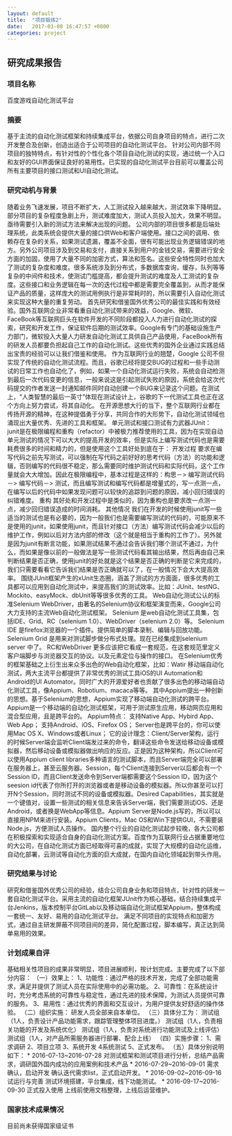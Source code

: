 ```yaml
---
layout: default
title:  "项目锻炼2"
date:   2017-03-08 16:47:57 +0800
categories: project
---
```


## 研究成果报告

### 项目名称
百度游戏自动化测试平台
### 摘要
基于主流的自动化测试框架和持续集成平台，依据公司自身项目的特点，进行二次开发整合及创新，创造出适合于公司项目的自动化测试平台。
针对公司内部不同项目的独特特点，有针对性的个性化各个项目自动化测试的实现，通过统一个入口和友好的GUI界面保证良好的易用性。已实现的自动化测试平台目前可以覆盖公司所有主要项目的接口测试和UI自动化测试。
### 研究动机与背景	
随着业务飞速发展，项目不断扩大，人工测试投入越来越大，测试效率下降明显。部分项目的复杂程度急剧上升，测试难度加大，测试人员投入加大，效果不明显。亟待需要引入新的测试方法来解决出现的问题。
公司内部的项目很多都是后端处理系统，此类系统会提供大量的接口供Web和客户端使用。接口之间的调用、依赖存在复杂的关系，如果测试遗漏，覆盖不全面，很有可能出现业务逻辑错误的地方。另外公司项目涉及到交易和支付，直接关系到用户的金钱交易，需要进行安全方面的加固，使用了大量不同的加密方式，算法和签名。这些安全特性同时也加大了测试的复杂度和难度。很多系统涉及到分布式，多数据库查询，缓存，队列等等复杂的中间件和技术，使测试门槛提高，都会提升测试的难度及人工测试的复杂度。这些接口和业务逻辑在每一次的迭代过程中都是需要完全覆盖到，从而才能保证产品的质量，这样庞大的测试用例执行是非常耗时的，所以需要引入自动化测试来实现这种大量的重复劳动。
首先研究和借鉴国外优秀公司的最佳实践和有效经验。国外互联网企业非常看重自动化测试带来的效益，Google、微软、FaceBook等互联网巨头在软件开发的不同阶段都投入人力进行自动化测试的探索，研究和开发工作，保证软件后期的测试效率。Google有专门的基础设施生产力部门，微软投入大量人力研发自动化测试工具供自己产品使用，FaceBook所有的研发人员都要负担起自己工作的自动化测试。这些优秀的国外企业通过实践总结出宝贵的经验可以让我们借鉴和使用。
作为互联网行业的翘楚，Google 公司不但实现了传统的自动化测试流程。而且，谷歌已经将提交BUG的过程和一些手动测试的日常工作也自动化了，例如，如果一个自动化测试运行失败，系统会自动检测到最后一次代码变更的信息，一般来说这是引起测试失败的原因，系统会给这次代码提交的作者发送一封通知邮件同时自动创建一个BUG来记录这个问题。在测试上，“人类智慧的最后一英寸”体现在测试设计上，谷歌的下一代测试工具也正在这个方向上努力尝试，将其自动化。
在开源思想大行的当下，整个互联网行业都在传扬开源的精神，在这种提倡勇于分享，共同合作的大形势下，自动化测试领域也涌现出大量优秀、先进的工具和框架。
单元测试和接口测试有力武器JUnit：
junit是在极限编程和重构（refactor）中被极力推荐使用的工具，因为在实现自动单元测试的情况下可以大大的提高开发的效率，但是实际上编写测试代码也是需要耗费很多的时间和精力的，但是使用这个工具好处到底在于：
开发过程
要求在编写代码之前先写测试，可以强制在写代码之前好好的思考代码（方法）的功能和逻辑，否则编写的代码很不稳定，那么需要同时维护测试代码和实际代码，这个工作量就会大大增加。因此在极限编程中，基本过程是这样的：构思－> 编写测试代码－> 编写代码－> 测试，而且编写测试和编写代码都是增量式的，写一点测一点，在编写以后的代码中如果发现问题可以较快的追踪到问题的原因，减小回归错误的纠错难度。
重构
其好处和开发过程中是类似的，因为重构也是要求改一点测一点，减少回归错误造成的时间消耗。
其他情况
我们在开发的时候使用junit写一些适当的测试也是有必要的，因为一般我们也是需要编写测试的代码的，可能原来不是使用的junit，如果使用junit，而且针对接口（方法）编写测试代码会减少以后的维护工作，例如以后对方法内部的修改（这个就是相当于重构的工作了）。另外就是因为junit有断言功能，如果测试结果不通过会告诉我们哪个测试不通过，为什么，而如果是像以前的一般做法是写一些测试代码看其输出结果，然后再由自己来判断结果是否正确，使用junit的好处就是这个结果是否正确的判断是它来完成的，我们只需要看看它告诉我们结果是否正确就可以了，在一般情况下会大大提高效率。
围绕JUnit框架产生的xUnit生态圈，涵盖了测试的方方面面，很多优秀的工具都可以应用到自动化测试中，来提高我们的测试效率。比如：JUnit、testNG、Mockito、easyMock、dbUnit等等很多优秀的工具。
Web自动化测试公认的标准Selenium WebDriver，由著名的Selenium协议和框架演变而来，Google公司大力支持的主流Web自动化测试框架。
Selenium 是web自动化测试工具集，包括IDE、Grid、RC（selenium 1.0）、WebDriver（selenium 2.0）等。
Selenium IDE 是firefox浏览器的一个插件。提供简单的脚本录制、编辑与回放功能。
Selenium Grid 是用来对测试脚步做分布式处理。现在已经集成到selenium server 中了。
RC和WebDriver 更多应该把它看成一套规范，在这套规范里定义客户端脚步与浏览器交互的协议。以及元素定位与操作的接口。
在Selenium优秀的框架基础之上衍生出来众多出色的Web自动化框架，比如：Watir
移动端自动化测试，两大主流平台都提供了非常优秀的测试工具iOS的UI Automation和Android的UI Automator。同时广大的开源爱好者也贡献了很多出色的移动端自动化测试工具，像Appium、Robotium、macaca等等。
其中Appium提出一种创新的思想。基于Selenium的思想，Appium实现了移动端自动化测试的跨平台。
Appium是一个移动端的自动化测试框架，可用于测试原生应用，移动网页应用和混合型应用，且是跨平台的。
Appium特点：
支持Native App、Hybird App、Web App；
支持Android、iOS、Firefox OS；
Server也是跨平台的，你可以使用Mac OS X、Windows或者Linux；
它的设计理念：Client/Server架构，运行的时候Server端会监听Client端发过来的命令，翻译这些命令发送给移动设备或模拟器，然后移动设备或模拟器做出响应的反应。正是因为这种架构，所以Client可以使用Appium client libraries多种语言的测试脚本，而且Server端完全可以部署在服务器上，甚至云服务器。Session，每个Client连接到Server以后都会有一个Session ID，而且Client发送命令到Server端都需要这个Session ID，因为这个seesion id代表了你所打开的浏览器或者是移动设备的模拟器。所以你甚至可以打开N个Session，同时测试不同的设备或模拟器。Desired Capabilities，其实就是一个键值对，设置一些测试的相关信息来告诉Server端，我们需要测试iOS、还是Android，或者换是WebApp等信息。Appium Server是Node.js写的，所以可以直接用NPM来进行安装。Appium Clients，Mac OS和Win下提供GUI，不需要装Node.js，方便测试人员操作。
国内整个行业的自动化测试起步较晚，各大公司都在积极探索和实现适合自身的自动化测试方案。百度作为互联网行业占据重要地位的大公司，在自动化测试方面已经取得可喜的成就，实现了大规模的自动化运维，自动化部署，云测试等自动化方面的巨大成就，在国内自动化领域起到带头作用。
### 研究结果与讨论
研究和借鉴国外优秀公司的经验，结合公司自身业务和项目特点，针对性的研发一套自动化测试平台。采用主流的自动化框架JUnit作为核心基础，结合持续集成平台Jenkins，版本控制平台GitLab以及移动端自动化测试框架Appium，整体构成一套统一、友好、易用的自动化测试平台。
满足不同项目的实现特点和加密方式，通过自主研发屏蔽不同项目间的差异，简化配置过程，脚本编写，真正达到简单易用的效果。
### 计划成果自评
基础相关性项目的成果非常明显，项目进展顺利，按计划完成。主要完成了以下部分内容：
（一）效果上：
1、功能性：通过严格的技术开发，完成了全部功能需求，满足并提供了测试人员在实际使用中的必需功能。
2、可靠性：在系统设计时，充分考虑系统的可靠性与稳定性，通过先进的技术保障，为测试人员提供可靠的服务。
3、易用性：通过优秀的界面和交互设计，为用户提供友好舒适的操作体验。
（二）组织实施：
研发人员全部来自本单位。
（三）具体分工为：
测试组（1人，负责设计产品功能需求，跟踪管理整体项目进度。）
测试组（1人，负责相关功能的开发及系统优化）
测试组（1人，负责对系统进行功能测试及上线评估）
测试组（1人，对产品所需服务器进行部署、配合上线）
（四）实施步骤：
    1、需求调研 2、项目立项 3、系统开发 4系统测试 5、正式发布。
（五）具体分别说明如下：
    * 2016-07-13~2016-07-28		对测试框架和测试项目进行分析，总结产品需求，调研国外国内成功的应用案例和技术产品
    * 2016-07-29~2016-09-01	 需求确认，启动开发
    确认迭代需求list，正式启动开发。
    * 2016-09-02~2016-09-16	 试运行与完善
    测试环境搭建，平台集成，线下功能测试。
    * 2016-09-17~2016-09-30		正式投入使用
    上线前使用文档整理，上线后运营维护。
### 国家技术成果情况
目前尚未获得国家级证书
